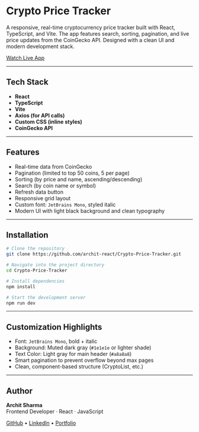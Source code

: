 # Crypto Price Tracker

A responsive, real-time cryptocurrency price tracker built with React, TypeScript, and Vite. The app features search, sorting, pagination, and live price updates from the CoinGecko API. Designed with a clean UI and modern development stack.

[Watch Live App](https://crypto-price-tracker-lyart.vercel.app/)

---

## Tech Stack

- **React**
- **TypeScript**
- **Vite**
- **Axios (for API calls)**
- **Custom CSS (inline styles)**
- **CoinGecko API**

---

## Features

- Real-time data from CoinGecko
- Pagination (limited to top 50 coins, 5 per page)
- Sorting (by price and name, ascending/descending)
- Search (by coin name or symbol)
- Refresh data button
- Responsive grid layout
- Custom font: `JetBrains Mono`, styled italic
- Modern UI with light black background and clean typography

---

## Installation

```bash
# Clone the repository
git clone https://github.com/archit-react/Crypto-Price-Tracker.git

# Navigate into the project directory
cd Crypto-Price-Tracker

# Install dependencies
npm install

# Start the development server
npm run dev
```

---

## Customization Highlights

- Font: `JetBrains Mono`, bold + italic
- Background: Muted dark gray (`#1e1e1e` or lighter shade)
- Text Color: Light gray for main header (`#a8a8a8`)
- Smart pagination to prevent overflow beyond max pages
- Clean, component-based structure (CryptoList, etc.)

---

## Author

**Archit Sharma**  
Frontend Developer · React · JavaScript

[GitHub](https://github.com/archit-react) • [LinkedIn](https://linkedin.com/in/archit-react) • [Portfolio](https://archit.dev)
